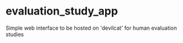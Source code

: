 # evaluation_study_app
Simple web interface to be hosted on 'devilcat' for human evaluation studies
